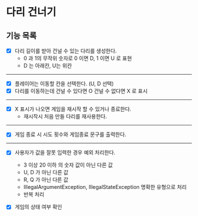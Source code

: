 # 다리 건너기

## 기능 목록 
- [X] 다리 길이를 받아 건널 수 있는 다리를 생성한다.
  - 0 과 1의 무작위 숫자로 0 이면 D, 1 이면 U 로 표현
  - D 는 아래칸, U는 위칸

---

- [X] 플레이어는 이동할 칸을 선택한다. (U, D 선택)
- [X] 다리를 이동하는데 건널 수 있다면 O 건널 수 없다면 X 로 표시

---
- [X] X 표시가 나오면 게임을 재시작 할 수 있거나 종료한다.
  - 재시작시 처음 만들 다리를 재사용한다.

---
- [X] 게임 종료 시 시도 횟수와 게임종료 문구를 출력한다.

---
- [X] 사용자가 값을 잘못 입력한 경우 예외 처리한다.
  - 3 이상 20 이하 의 숫자 값이 아닌 다른 값
  - U, D 가 아닌 다른 값
  - R, Q 가 아닌 다른 값
  - IllegalArgumentException, IllegalStateException 명확한 유형으로 처리
  - 반복 처리

- [X] 게임의 상태 여부 확인
